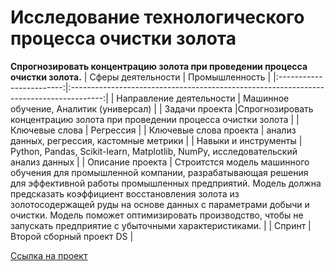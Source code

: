 # Исследование технологического процесса очистки золота
**Спрогнозировать концентрацию золота при проведении процесса очистки золота.**
| Сферы деятельности       | Промышленность                                                                |
|:------------------------:|:--------------------------------------------------------------------------------------:|
| Направление деятельности | Машинное обучение, Аналитик (универсал)                         |
| Задачи проекта           |Спрогнозировать концентрацию золота при проведении процесса очистки золота                    |
| Ключевые слова           | Регрессия                                                            |
| Ключевые слова проекта   | анализ данных, регрессия, кастомные метрики                         |
| Навыки и инструменты     | Python, Pandas, Scikit-learn, Matplotlib, NumPy, исследовательский анализ данных               |
| Описание проекта         | Строитстся модель машинного обучения для промышленной компании, разрабатывающая решения для эффективной работы промышленных предприятий. Модель должна предсказать коэффициент восстановления золота из золотосодержащей руды на основе данных с параметрами добычи и очистки. Модель поможет оптимизировать производство, чтобы не запускать предприятие с убыточными характеристиками.                                 |
| Спринт                    | Второй сборный проект DS                                                       |

[Ссылка на проект](https://github.com/elanskov/elanskov_roman/tree/main/09_Recovery_of_gold_from_ore "Исследование технологического процесса очистки золота")

